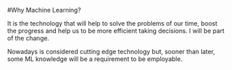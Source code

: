 #Why Machine Learning?

It is the technology that will help to solve the problems of our time, boost the progress and help us to be more efficient taking decisions. I will be part of the change.

Nowadays is considered cutting edge technology but, sooner than later, some ML knowledge will be a requirement to be employable.
